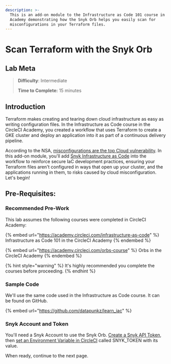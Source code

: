 ```yaml
---
description: >-
  This is an add-on module to the Infrastructure as Code 101 course in CircleCI
  Academy demonstrating how the Snyk Orb helps you easily scan for
  misconfigurations in your Terraform files.
---
```


# Scan Terraform with the Snyk Orb

## Lab Meta

> **Difficulty**: Intermediate
>
> **Time to Complete:** 15 minutes

## Introduction

Terraform makes creating and tearing down cloud infrastructure as easy as writing configuration files. In the Infrastructure as Code course in the CircleCI Academy, you created a workflow that uses Terraform to create a GKE cluster and deploy an application into it as part of a continuous delivery pipeline.

According to the NSA, [misconfigurations are the top Cloud vulnerability](https://www.cloudhesive.com/blog-posts/misconfiguration-top-cloud-vulnerability/). In this add-on module, you'll add [Snyk Infrastructure as Code](https://snyk.io/product/infrastructure-as-code-security/) into the workflow to reinforce secure IaC development practices, ensuring your Terraform files aren't configured in ways that open up your cluster, and the applications running in them, to risks caused by cloud misconfiguration. Let's begin!

## Pre-Requisites:

### Recommended Pre-Work

This lab assumes the following courses were completed in CircleCI Academy:

{% embed url="https://academy.circleci.com/infrastructure-as-code" %}
Infrastructure as Code 101 in the CircleCI Academy
{% endembed %}

{% embed url="https://academy.circleci.com/orbs-course" %}
Orbs in the CircleCI Academy
{% endembed %}

{% hint style="warning" %}
It's highly recommended you complete the courses before proceeding.
{% endhint %}

### Sample Code

We'll use the same code used in the Infrastructure as Code course. It can be found on GitHub.

{% embed url="https://github.com/datapunkz/learn_iac" %}

### Snyk Account and Token

You'll need a Snyk Account to use the Snyk Orb. [Create a Snyk API Token](https://support.snyk.io/hc/en-us/articles/360004008278-Revoking-and-regenerating-Snyk-API-tokens), then [set an Environment Variable in CircleCI](https://circleci.com/docs/2.0/env-vars/#setting-an-environment-variable-in-a-project) called SNYK_TOKEN with its value.

When ready, continue to the next page.
